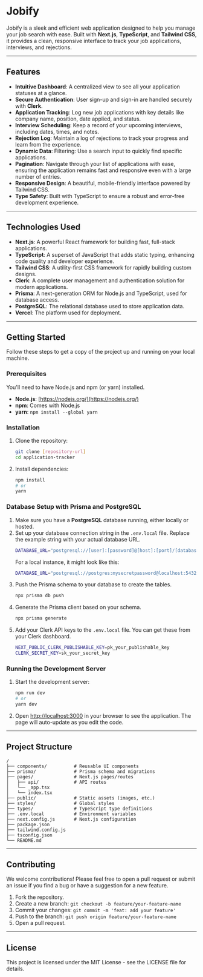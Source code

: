 # Jobify

Jobify is a sleek and efficient web application designed to help you manage your job search with ease. Built with **Next.js**, **TypeScript**, and **Tailwind CSS**, it provides a clean, responsive interface to track your job applications, interviews, and rejections.

---

## Features

- **Intuitive Dashboard**: A centralized view to see all your application statuses at a glance.
- **Secure Authentication**: User sign-up and sign-in are handled securely with **Clerk**.
- **Application Tracking**: Log new job applications with key details like company name, position, date applied, and status.
- **Interview Scheduling**: Keep a record of your upcoming interviews, including dates, times, and notes.
- **Rejection Log**: Maintain a log of rejections to track your progress and learn from the experience.
- **Dynamic Data**: Filtering: Use a search input to quickly find specific applications.
- **Pagination**: Navigate through your list of applications with ease, ensuring the application remains fast and responsive even with a large number of entries.
- **Responsive Design**: A beautiful, mobile-friendly interface powered by Tailwind CSS.
- **Type Safety**: Built with TypeScript to ensure a robust and error-free development experience.

---

## Technologies Used

- **Next.js**: A powerful React framework for building fast, full-stack applications.
- **TypeScript**: A superset of JavaScript that adds static typing, enhancing code quality and developer experience.
- **Tailwind CSS**: A utility-first CSS framework for rapidly building custom designs.
- **Clerk**: A complete user management and authentication solution for modern applications.
- **Prisma**: A next-generation ORM for Node.js and TypeScript, used for database access.
- **PostgreSQL**: The relational database used to store application data.
- **Vercel**: The platform used for deployment.

---

## Getting Started

Follow these steps to get a copy of the project up and running on your local machine.

### Prerequisites

You'll need to have Node.js and npm (or yarn) installed.

- **Node.js**: [https://nodejs.org/](https://nodejs.org/)
- **npm**: Comes with Node.js
- **yarn**: `npm install --global yarn`

### Installation

1.  Clone the repository:

    ```bash
    git clone [repository-url]
    cd application-tracker
    ```

2.  Install dependencies:

    ```bash
    npm install
    # or
    yarn
    ```

### Database Setup with Prisma and PostgreSQL

1.  Make sure you have a **PostgreSQL** database running, either locally or hosted.
2.  Set up your database connection string in the `.env.local` file. Replace the example string with your actual database URL.
    ```bash
    DATABASE_URL="postgresql://[user]:[password]@[host]:[port]/[database-name]"
    ```
    For a local instance, it might look like this:
    ```bash
    DATABASE_URL="postgresql://postgres:mysecretpassword@localhost:5432/jobify_db"
    ```
3.  Push the Prisma schema to your database to create the tables.
    ```bash
    npx prisma db push
    ```
4.  Generate the Prisma client based on your schema.
    ```bash
    npx prisma generate
    ```
5.  Add your Clerk API keys to the `.env.local` file. You can get these from your Clerk dashboard.
    ```bash
    NEXT_PUBLIC_CLERK_PUBLISHABLE_KEY=pk_your_publishable_key
    CLERK_SECRET_KEY=sk_your_secret_key
    ```

### Running the Development Server

1.  Start the development server:
    ```bash
    npm run dev
    # or
    yarn dev
    ```
2.  Open [http://localhost:3000](https://www.google.com/search?q=http://localhost:3000) in your browser to see the application. The page will auto-update as you edit the code.

---

## Project Structure

```
/
├── components/          # Reusable UI components
├── prisma/              # Prisma schema and migrations
├── pages/               # Next.js pages/routes
│   ├── api/             # API routes
│   └── _app.tsx
│   └── index.tsx
├── public/              # Static assets (images, etc.)
├── styles/              # Global styles
├── types/               # TypeScript type definitions
├── .env.local           # Environment variables
├── next.config.js       # Next.js configuration
├── package.json
├── tailwind.config.js
├── tsconfig.json
└── README.md
```

---

## Contributing

We welcome contributions\! Please feel free to open a pull request or submit an issue if you find a bug or have a suggestion for a new feature.

1.  Fork the repository.
2.  Create a new branch: `git checkout -b feature/your-feature-name`
3.  Commit your changes: `git commit -m 'feat: add your feature'`
4.  Push to the branch: `git push origin feature/your-feature-name`
5.  Open a pull request.

---

## License

This project is licensed under the MIT License - see the LICENSE file for details.
